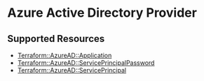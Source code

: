 # Azure Active Directory Provider

## Supported Resources

* [Terraform::AzureAD::Application](docs/providers/azuread/Application.md)
* [Terraform::AzureAD::ServicePrincipalPassword](docs/providers/azuread/ServicePrincipalPassword.md)
* [Terraform::AzureAD::ServicePrincipal](docs/providers/azuread/ServicePrincipal.md)